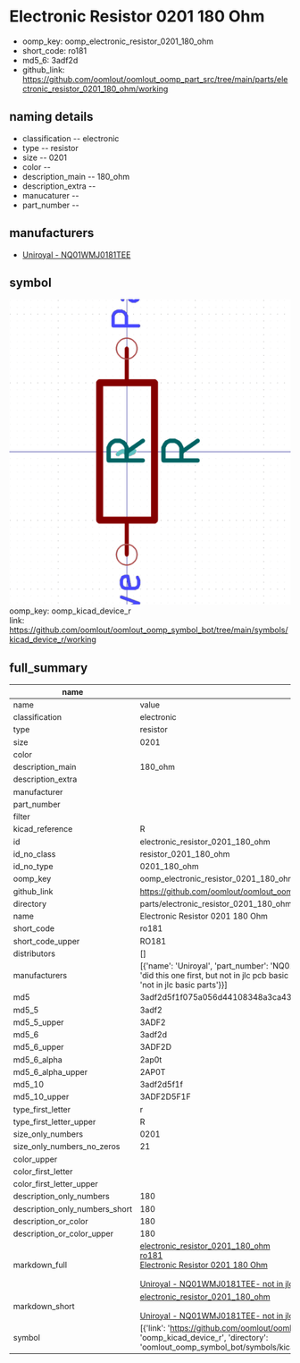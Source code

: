 # Electronic Resistor 0201 180 Ohm

  
* oomp_key: oomp_electronic_resistor_0201_180_ohm 
* short_code: ro181
* md5_6: 3adf2d  
* github_link: https://github.com/oomlout/oomlout_oomp_part_src/tree/main/parts/electronic_resistor_0201_180_ohm/working  
## naming details
* classification -- electronic
* type -- resistor
* size -- 0201
* color -- 
* description_main -- 180_ohm
* description_extra -- 
* manucaturer -- 
* part_number -- 


## manufacturers
* [Uniroyal - NQ01WMJ0181TEE]()  

## symbol

![](symbol/0/working/working_600.png)  
oomp_key: oomp_kicad_device_r  
link: https://github.com/oomlout/oomlout_oomp_symbol_bot/tree/main/symbols/kicad_device_r/working  


## full_summary
| name | value | 
| --- | --- | 
| name | value | 
| classification | electronic | 
| type | resistor | 
| size | 0201 | 
| color |  | 
| description_main | 180_ohm | 
| description_extra |  | 
| manufacturer |  | 
| part_number |  | 
| filter |  | 
| kicad_reference | R | 
| id | electronic_resistor_0201_180_ohm | 
| id_no_class | resistor_0201_180_ohm | 
| id_no_type | 0201_180_ohm | 
| oomp_key | oomp_electronic_resistor_0201_180_ohm | 
| github_link | https://github.com/oomlout/oomlout_oomp_part_src/tree/main/parts/electronic_resistor_0201_180_ohm/working | 
| directory | parts/electronic_resistor_0201_180_ohm | 
| name | Electronic Resistor 0201 180 Ohm | 
| short_code | ro181 | 
| short_code_upper | RO181 | 
| distributors | [] | 
| manufacturers | [{'name': 'Uniroyal', 'part_number': 'NQ01WMJ0181TEE', 'link': '', 'id': 'manufacturer_uniroyal', 'note': {'reason': 'did this one first, but not in jlc pcb basic parts and 1 percent are and they are the same price', 'reason_short': 'not in jlc basic parts'}}] | 
| md5 | 3adf2d5f1f075a056d44108348a3ca43 | 
| md5_5 | 3adf2 | 
| md5_5_upper | 3ADF2 | 
| md5_6 | 3adf2d | 
| md5_6_upper | 3ADF2D | 
| md5_6_alpha | 2ap0t | 
| md5_6_alpha_upper | 2AP0T | 
| md5_10 | 3adf2d5f1f | 
| md5_10_upper | 3ADF2D5F1F | 
| type_first_letter | r | 
| type_first_letter_upper | R | 
| size_only_numbers | 0201 | 
| size_only_numbers_no_zeros | 21 | 
| color_upper |  | 
| color_first_letter |  | 
| color_first_letter_upper |  | 
| description_only_numbers | 180 | 
| description_only_numbers_short | 180 | 
| description_or_color | 180 | 
| description_or_color_upper | 180 | 
| markdown_full | [electronic_resistor_0201_180_ohm](https://github.com/oomlout/oomlout_oomp_part_src/tree/main/parts/electronic_resistor_0201_180_ohm/working)<br>[ro181](https://github.com/oomlout/oomlout_oomp_part_src/tree/main/parts/electronic_resistor_0201_180_ohm/working)<br>[Electronic Resistor 0201 180 Ohm](https://github.com/oomlout/oomlout_oomp_part_src/tree/main/parts/electronic_resistor_0201_180_ohm/working)<br><br>[Uniroyal - NQ01WMJ0181TEE- not in jlc basic parts]() [(L)  ](https://www.lcsc.com/search?q=NQ01WMJ0181TEE)[(D)  ](https://www.digikey.com/en/products?keywords=NQ01WMJ0181TEE)[(M)  ](https://www.mouser.com/Search/Refine?Keyword=NQ01WMJ0181TEE)[(N)  ](https://www.newark.com/search?st=NQ01WMJ0181TEE)[(SZ)  ](https://so.szlcsc.com/global.html?k=NQ01WMJ0181TEE)<br> | 
| markdown_short | [electronic_resistor_0201_180_ohm](https://github.com/oomlout/oomlout_oomp_part_src/tree/main/parts/electronic_resistor_0201_180_ohm/working)<br><br>[Uniroyal - NQ01WMJ0181TEE- not in jlc basic parts]() | 
| symbol | [{'link': 'https://github.com/oomlout/oomlout_oomp_symbol_bot/tree/main/symbols/kicad_device_r', 'oomp_key': 'oomp_kicad_device_r', 'directory': 'oomlout_oomp_symbol_bot/symbols/kicad_device_r//working/working.kicad_sym'}] | 
